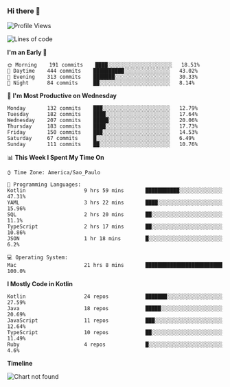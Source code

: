 ### Hi there 👋

<!--
**fernandonogueira/fernandonogueira** is a ✨ _special_ ✨ repository because its `README.md` (this file) appears on your GitHub profile.

Here are some ideas to get you started:

- 🔭 I’m currently working on ...
- 🌱 I’m currently learning ...
- 👯 I’m looking to collaborate on ...
- 🤔 I’m looking for help with ...
- 💬 Ask me about ...
- 📫 How to reach me: ...
- 😄 Pronouns: ...
- ⚡ Fun fact: ...
-->

<!--START_SECTION:waka-->
![Profile Views](http://img.shields.io/badge/Profile%20Views-1-blue)

![Lines of code](https://img.shields.io/badge/From%20Hello%20World%20I%27ve%20Written-495948%20lines%20of%20code-blue)

**I'm an Early 🐤** 

```text
🌞 Morning    191 commits    ████░░░░░░░░░░░░░░░░░░░░░   18.51% 
🌆 Daytime    444 commits    ██████████░░░░░░░░░░░░░░░   43.02% 
🌃 Evening    313 commits    ███████░░░░░░░░░░░░░░░░░░   30.33% 
🌙 Night      84 commits     ██░░░░░░░░░░░░░░░░░░░░░░░   8.14%

```
📅 **I'm Most Productive on Wednesday** 

```text
Monday       132 commits    ███░░░░░░░░░░░░░░░░░░░░░░   12.79% 
Tuesday      182 commits    ████░░░░░░░░░░░░░░░░░░░░░   17.64% 
Wednesday    207 commits    █████░░░░░░░░░░░░░░░░░░░░   20.06% 
Thursday     183 commits    ████░░░░░░░░░░░░░░░░░░░░░   17.73% 
Friday       150 commits    ███░░░░░░░░░░░░░░░░░░░░░░   14.53% 
Saturday     67 commits     █░░░░░░░░░░░░░░░░░░░░░░░░   6.49% 
Sunday       111 commits    ██░░░░░░░░░░░░░░░░░░░░░░░   10.76%

```


📊 **This Week I Spent My Time On** 

```text
⌚︎ Time Zone: America/Sao_Paulo

💬 Programming Languages: 
Kotlin                   9 hrs 59 mins       ███████████░░░░░░░░░░░░░░   47.31% 
YAML                     3 hrs 22 mins       ████░░░░░░░░░░░░░░░░░░░░░   15.96% 
SQL                      2 hrs 20 mins       ██░░░░░░░░░░░░░░░░░░░░░░░   11.1% 
TypeScript               2 hrs 17 mins       ██░░░░░░░░░░░░░░░░░░░░░░░   10.86% 
JSON                     1 hr 18 mins        █░░░░░░░░░░░░░░░░░░░░░░░░   6.2%

💻 Operating System: 
Mac                      21 hrs 8 mins       █████████████████████████   100.0%

```

**I Mostly Code in Kotlin** 

```text
Kotlin                   24 repos            ███████░░░░░░░░░░░░░░░░░░   27.59% 
Java                     18 repos            █████░░░░░░░░░░░░░░░░░░░░   20.69% 
JavaScript               11 repos            ███░░░░░░░░░░░░░░░░░░░░░░   12.64% 
TypeScript               10 repos            ██░░░░░░░░░░░░░░░░░░░░░░░   11.49% 
Ruby                     4 repos             █░░░░░░░░░░░░░░░░░░░░░░░░   4.6%

```


**Timeline**

![Chart not found](https://raw.githubusercontent.com/fernandonogueira/fernandonogueira/master/charts/bar_graph.png) 


<!--END_SECTION:waka-->
